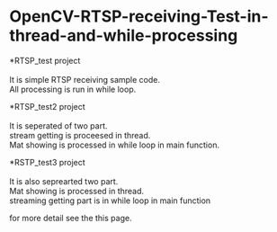 # OpenCV-RTSP-receiving-Test-in-thread-and-while-processing





*RTSP_test project <br><br>
It is simple RTSP receiving sample code. <br>
All processing is run in while loop.<br>



*RTSP_test2 project <br><br>
It is seperated of two part.<br>
stream getting is proceesed in thread.<br>
Mat showing is processed in while loop in main function.<br>



*RSTP_test3 project <br><br>
It is also seprearted two part.<br>
Mat showing is processed in thread.<br>
streaming getting part is in while loop in main function<br>



for more detail
see the this page.




